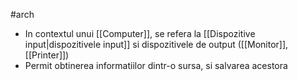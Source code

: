 #arch 
- In contextul unui [[Computer]], se refera la [[Dispozitive input|dispozitivele input]] si dispozitivele de output ([[Monitor]], [[Printer]])
- Permit obtinerea informatiilor dintr-o sursa, si salvarea acestora